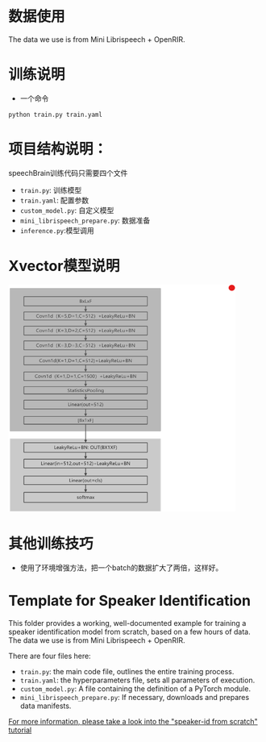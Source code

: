 # 数据使用
The data we use is from Mini Librispeech + OpenRIR.

# 训练说明
- 一个命令
```
python train.py train.yaml
```
# 项目结构说明：
speechBrain训练代码只需要四个文件
* `train.py`: 训练模型
* `train.yaml`: 配置参数
* `custom_model.py`: 自定义模型
* `mini_librispeech_prepare.py`: 数据准备
* `inference.py`:模型调用
# Xvector模型说明

<img src="img.png" width="450px" height="450px">

# 其他训练技巧
- 使用了环境增强方法，把一个batch的数据扩大了两倍，这样好。

# Template for Speaker Identification
  
This folder provides a working, well-documented example for training
a speaker identification model from scratch, based on a few hours of
data. The data we use is from Mini Librispeech + OpenRIR.

There are four files here:

* `train.py`: the main code file, outlines the entire training process.
* `train.yaml`: the hyperparameters file, sets all parameters of execution.
* `custom_model.py`: A file containing the definition of a PyTorch module.
* `mini_librispeech_prepare.py`: If necessary, downloads and prepares data manifests.


[For more information, please take a look into the "speaker-id from scratch" tutorial](https://colab.research.google.com/drive/1UwisnAjr8nQF3UnrkIJ4abBMAWzVwBMh?usp=sharing)